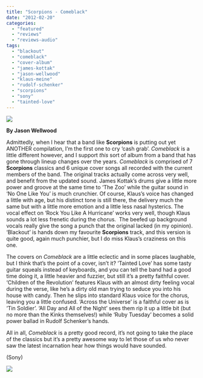 ```yaml
---
title: "Scorpions - Comeblack"
date: "2012-02-20"
categories: 
  - "featured"
  - "reviews"
  - "reviews-audio"
tags: 
  - "blackout"
  - "comeblack"
  - "cover-album"
  - "james-kottak"
  - "jason-wellwood"
  - "klaus-meine"
  - "rudolf-schenker"
  - "scorpions"
  - "sony"
  - "tainted-love"
---
```


[![](http://www.hellbound.ca/wp-content/uploads/2012/02/scorpions-comeblack.jpg)](http://www.hellbound.ca/2012/02/scorpions-comeblack/scorpions-comeblack/)

**By Jason Wellwood**

Admittedly, when I hear that a band like **Scorpions** is putting out yet ANOTHER compilation, I’m the first one to cry ‘cash grab’. _Comeblack_ is a little different however, and I support _this_ sort of album from a band that has gone through lineup changes over the years. _Comeblack_ is comprised of 7 **Scorpions** classics and 6 unique cover songs all recorded with the current members of the band. The original tracks actually come across very well, and benefit from the updated sound. James Kottak’s drums give a little more power and groove at the same time to ‘The Zoo’ while the guitar sound in ‘No One Like You’ is much crunchier. Of course, Klaus’s voice has changed a little with age, but his distinct tone is still there, the delivery much the same but with a little more emotion and a little less nasal hysterics. The vocal effect on ‘Rock You Like A Hurricane’ works very well, though Klaus sounds a lot less frenetic during the chorus.  The beefed up background vocals really give the song a punch that the original lacked (in my opinion). ‘Blackout’ is hands down my favourite **Scorpions** track, and this version is quite good, again much punchier, but I do miss Klaus’s craziness on this one.

The covers on _Comeblack_ are a little eclectic and in some places laughable, but I think that’s the point of a cover, isn’t it? ‘Tainted Love’ has some tasty guitar squeals instead of keyboards, and you can tell the band had a good time doing it, a little heavier and fuzzier, but still it’s a pretty faithful cover. ‘Children of the Revolution’ features Klaus with an almost dirty feeling vocal during the verse, like he’s a dirty old man trying to seduce you into his house with candy. Then he slips into standard Klaus voice for the chorus, leaving you a little confused. ‘Across the Universe’ is a faithful cover as is ‘Tin Soldier’. ‘All Day and All of the Night’ sees them rip it up a little bit (but no more than the Kinks themselves!) while ‘Ruby Tuesday’ becomes a solid power ballad in Rudolf Schenker’s hands.

All in all, _Comeblack_ is a pretty good record, it’s not going to take the place of the classics but it’s a pretty awesome way to let those of us who never saw the latest incarnation hear how things would have sounded.

(Sony)

[![](http://www.hellbound.ca/wp-content/uploads/2009/07/review72.png)](http://www.hellbound.ca/2009/07/construcdead-endless-echo/review7-8/)
